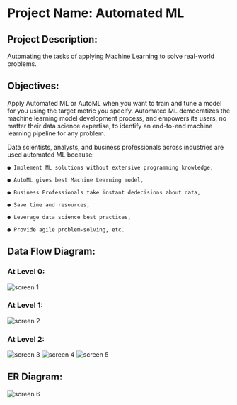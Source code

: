 # Project Name: Automated ML


## Project Description:
Automating the tasks of applying Machine Learning to solve real-world problems.

## Objectives:
Apply Automated ML or AutoML when you want to train and tune a model 
for you using the target metric you specify. Automated ML democratizes 
the machine learning model development process, and empowers its users,
no matter their data science expertise, to identify an end-to-end machine 
learning pipeline for any problem.

Data scientists, analysts, and business professionals across industries are 
used automated ML because:

    ● Implement ML solutions without extensive programming knowledge,

    ● AutoML gives best Machine Learning model,

    ● Business Professionals take instant dedecisions about data,

    ● Save time and resources,

    ● Leverage data science best practices,

    ● Provide agile problem-solving, etc.


## Data Flow Diagram:
### At Level 0:
![screen 1](https://user-images.githubusercontent.com/67157274/168523151-a3ae2823-36c8-466e-8932-292505092a04.PNG)

### At Level 1:
![screen 2](https://user-images.githubusercontent.com/67157274/168525729-9556b249-a15f-4fe7-98f7-6aeaa88f92db.PNG)

### At Level 2:
![screen 3](https://user-images.githubusercontent.com/67157274/168525907-15b722e7-d7e1-428f-a4b2-c86b7c4c1bcd.PNG)
![screen 4](https://user-images.githubusercontent.com/67157274/168525914-abcac6ee-a1df-486b-a4ff-e25965703d5c.PNG)
![screen 5](https://user-images.githubusercontent.com/67157274/168525918-95648b9d-e5ea-4472-99e9-496b42b9586e.PNG)


## ER Diagram:
![screen 6](https://user-images.githubusercontent.com/67157274/168527055-f0c75364-f12f-4cab-ac4c-0b4b1329868c.PNG)
